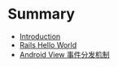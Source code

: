 # Summary

* [Introduction](README.md)
* [Rails Hello World](Ruby/HelloRails.md)
* [Android View 事件分发机制](Android/android_view_event.md)

